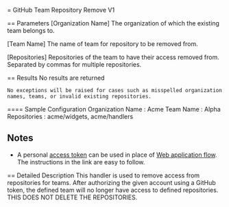 = GitHub Team Repository Remove V1

== Parameters
[Organization Name]
	The organization of which the existing team belongs to.

[Team Name]
	The name of team for repository to be removed from.

[Repositories]
	Repositories of the team to have their access removed from.
	Separated by commas for multiple repositories.

== Results
	No results are returned
	
	No exceptions will be raised for cases such as misspelled organization names, teams, or invalid existing repositories. 

==== Sample Configuration
Organization Name : Acme
Team Name : Alpha
Repositories : acme/widgets, acme/handlers

## Notes
  * A personal [access token](https://docs.github.com/en/free-pro-team@latest/github/authenticating-to-github/creating-a-personal-access-token) can be used in place of [Web application flow](https://docs.github.com/en/developers/apps/building-oauth-apps/authorizing-oauth-apps#web-application-flow).  The instructions in the link are easy to follow.

== Detailed Description
This handler is used to remove access from repositories for teams. After authorizing the given account using a GitHub token, the defined team will no longer have access to defined repositories. THIS DOES NOT DELETE THE REPOSITORIES.
